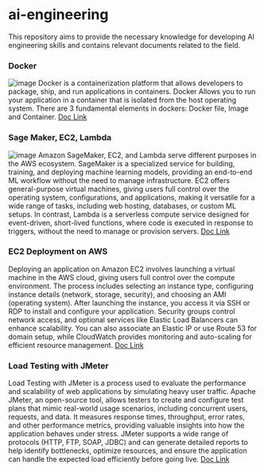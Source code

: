 # ai-engineering

This repository aims to provide the necessary knowledge for developing AI engineering skills and contains relevant documents related to the field.


### Docker
![image](https://github.com/user-attachments/assets/d29946c3-1e1b-41ca-823b-dd8609620f3e)
Docker is a containerization platform that allows developers to package, ship, and run applications in containers. 
Docker Allows you to run your application in a container that is isolated from the host operating system.
There are 3 fundamental elements in dockers: Docker file, Image and Container. 
[Doc Link](https://docs.google.com/document/d/1XPQNgnK6lg7UoFYMyrD8gZN6FNn16U4n984ugYBE1Uo/edit?usp=sharing)


### Sage Maker, EC2, Lambda
![image](https://github.com/user-attachments/assets/e9a4a9a6-f9ed-465a-a706-15771064f96a)
Amazon SageMaker, EC2, and Lambda serve different purposes in the AWS ecosystem. SageMaker is a specialized service for building, training, and deploying machine learning models, providing an end-to-end ML workflow without the need to manage infrastructure. EC2 offers general-purpose virtual machines, giving users full control over the operating system, configurations, and applications, making it versatile for a wide range of tasks, including web hosting, databases, or custom ML setups. In contrast, Lambda is a serverless compute service designed for event-driven, short-lived functions, where code is executed in response to triggers, without the need to manage or provision servers.
[Doc Link](https://docs.google.com/document/d/1UwYGFcGIdPtee9nYPWWH_XtREjYdNgyzVzis26lmcVk/edit?usp=sharing)

### EC2 Deployment on AWS
Deploying an application on Amazon EC2 involves launching a virtual machine in the AWS cloud, giving users full control over the compute environment. The process includes selecting an instance type, configuring instance details (network, storage, security), and choosing an AMI (operating system). After launching the instance, you access it via SSH or RDP to install and configure your application. Security groups control network access, and optional services like Elastic Load Balancers can enhance scalability. You can also associate an Elastic IP or use Route 53 for domain setup, while CloudWatch provides monitoring and auto-scaling for efficient resource management.
[Doc Link](https://docs.google.com/document/d/1ynYswb92gGC7xJkBy0fVRCGiu9-UketU/edit?usp=sharing&ouid=112002462361361896203&rtpof=true&sd=true)

### Load Testing with JMeter
Load Testing with JMeter is a process used to evaluate the performance and scalability of web applications by simulating heavy user traffic. Apache JMeter, an open-source tool, allows testers to create and configure test plans that mimic real-world usage scenarios, including concurrent users, requests, and data. It measures response times, throughput, error rates, and other performance metrics, providing valuable insights into how the application behaves under stress. JMeter supports a wide range of protocols (HTTP, FTP, SOAP, JDBC) and can generate detailed reports to help identify bottlenecks, optimize resources, and ensure the application can handle the expected load efficiently before going live.
[Doc Link](https://docs.google.com/document/d/1nToFXjV6ZAd17PgmKSQFOzLV-wo6RLbwTFlv1LrMKg0/edit?usp=sharing)

